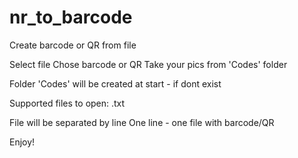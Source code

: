 # nr_to_barcode
Create barcode or QR from file

Select file
Chose barcode or QR
Take your pics from 'Codes' folder

Folder 'Codes' will be created at start - if dont exist

Supported files to open: .txt

File will be separated by line
One line - one file with barcode/QR

Enjoy!
